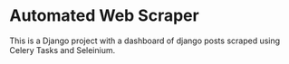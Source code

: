 # Automated Web Scraper

This is a Django project with a dashboard of django posts scraped using Celery Tasks and Seleinium.

